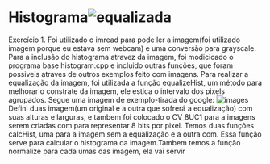 # Histograma![equalizada](https://user-images.githubusercontent.com/42754908/136682234-e7a65a0f-ac9a-4458-9679-dd6ce1fcb5e9.png)

Exercício 1.
Foi utilizado o imread para pode ler a imagem(foi utilizado imagem porque eu estava sem webcam) e uma conversão para grayscale.
Para a inclusão do histograma atravez da imagem, foi modicicado o programa base histogram.cpp e incluido outras funções, que foram possiveis atraves de outros exemplos
feito com imagens. 
Para realizar a equalização da imagem, foi utilizada a função equalizeHist, um método para melhorar o constrate da imagem, ele estica o intervalo dos pixels agrupados. Segue uma imagem de exemplo-tirada do google:
![images](https://user-images.githubusercontent.com/42754908/136681489-6b11b2f3-6042-45c4-8c20-49b45b7566a0.jpg)
Defini duas imagem(um original e a outra que sofrerá a equalização) com suas alturas e larguras, e tambem foi colocado o CV_8UC1 para a imagens serem criadas com   para representar 8 bits por pixel. 
Temos duas funções calcHist, uma para a imagem sem a equalização e a outra com. Essa função serve para calcular o histograma da imagem.Tambem temos a função normalize para cada umas das imagem, ela vai servir 






